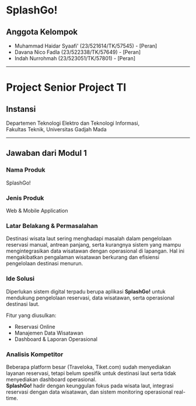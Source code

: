 # SplashGo!

## Anggota Kelompok
* Muhammad Haidar Syaafi' (23/521614/TK/57545) - [Peran]
* Davana Nico Fadla (23/522338/TK/57649) - [Peran]
* Indah Nurrohmah (23/523051/TK/57801) - [Peran]

---

# Project Senior Project TI

## Instansi
Departemen Teknologi Elektro dan Teknologi Informasi,  
Fakultas Teknik, Universitas Gadjah Mada

---

## Jawaban dari Modul 1

### Nama Produk
SplashGo!

### Jenis Produk
Web & Mobile Application

### Latar Belakang & Permasalahan
Destinasi wisata laut sering menghadapi masalah dalam pengelolaan reservasi manual, antrean panjang, serta kurangnya sistem yang mampu mengintegrasikan data wisatawan dengan operasional di lapangan. Hal ini mengakibatkan pengalaman wisatawan berkurang dan efisiensi pengelolaan destinasi menurun.  

### Ide Solusi
Diperlukan sistem digital terpadu berupa aplikasi **SplashGo!** untuk mendukung pengelolaan reservasi, data wisatawan, serta operasional destinasi laut.  

Fitur yang diusulkan:
* Reservasi Online
* Manajemen Data Wisatawan
* Dashboard & Laporan Operasional

### Analisis Kompetitor
Beberapa platform besar (Traveloka, Tiket.com) sudah menyediakan layanan reservasi, tetapi belum spesifik untuk destinasi laut serta tidak menyediakan dashboard operasional.  
**SplashGo!** hadir dengan keunggulan fokus pada wisata laut, integrasi reservasi dengan data wisatawan, dan sistem monitoring operasional real-time.

